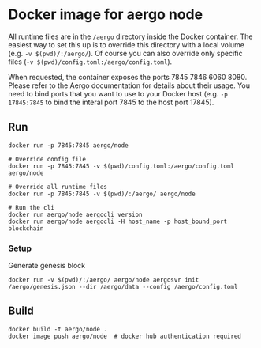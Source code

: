 # Docker image for aergo node

All runtime files are in the `/aergo` directory inside the Docker container. The easiest way to set this up is to override this directory with a local volume (e.g. `-v $(pwd)/:/aergo/`). Of course you can also override only specific files (`-v $(pwd)/config.toml:/aergo/config.toml`).

When requested, the container exposes the ports 7845 7846 6060 8080. Please refer to the Aergo documentation for details about their usage. You need to bind ports that you want to use to your Docker host (e.g. `-p 17845:7845` to bind the interal port 7845 to the host port 17845).

## Run

```console
docker run -p 7845:7845 aergo/node

# Override config file
docker run -p 7845:7845 -v $(pwd)/config.toml:/aergo/config.toml aergo/node

# Override all runtime files
docker run -p 7845:7845 -v $(pwd)/:/aergo/ aergo/node

# Run the cli
docker run aergo/node aergocli version
docker run aergo/node aergocli -H host_name -p host_bound_port blockchain
```

### Setup

Generate genesis block

```console
docker run -v $(pwd)/:/aergo/ aergo/node aergosvr init /aergo/genesis.json --dir /aergo/data --config /aergo/config.toml
```

## Build

```console
docker build -t aergo/node .
docker image push aergo/node  # docker hub authentication required
```
